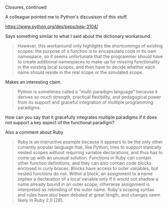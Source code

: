 Closures, continued

A colleague pointed me to Python's discusison of this stuff.

https://www.python.org/dev/peps/pep-3104/

Says something similar to what I said about the dictionary workaround.

> However, this workaround only highlights the shortcomings of existing scopes: the purpose of a function is to encapsulate code in its own namespace, so it seems unfortunate that the programmer should have to create additional namespaces to make up for missing functionality in the existing local scopes, and then have to decide whether each name should reside in the real scope or the simulated scope.

Makes an interesting claim.

> Python is sometimes called a "multi-paradigm language" because it derives so much strength, practical flexibility, and pedagogical power from its support and graceful integration of multiple programming paradigms.

How can you say that it gracefully integrates multiple paradigms if it
does not support a key aspect of the functional paradigm?  

Also a comment about Ruby

> Ruby is an instructive example because it appears to be the only other currently popular language that, like Python, tries to support statically nested scopes without requiring variable declarations, and thus has to come up with an unusual solution. Functions in Ruby can contain other function definitions, and they can also contain code blocks enclosed in curly braces. Blocks have access to outer variables, but nested functions do not. Within a block, an assignment to a name implies a declaration of a local variable only if it would not shadow a name already bound in an outer scope; otherwise assignment is interpreted as rebinding of the outer name. Ruby's scoping syntax and rules have also been debated at great length, and changes seem likely in Ruby 2.0 [28].

